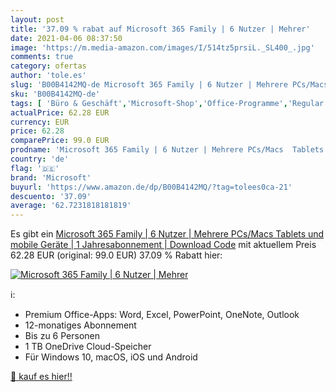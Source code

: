 ```yaml
---
layout: post
title: '37.09 % rabat auf Microsoft 365 Family | 6 Nutzer | Mehrer'
date: 2021-04-06 08:37:50
image: 'https://m.media-amazon.com/images/I/514tz5prsiL._SL400_.jpg'
comments: true
category: ofertas
author: 'tole.es'
slug: 'B00B4142MQ-de Microsoft 365 Family | 6 Nutzer | Mehrere PCs/Macs Tablets...'
sku: 'B00B4142MQ-de'
tags: [ 'Büro & Geschäft','Microsoft-Shop','Office-Programme','Regular Stores','Shops','Software','microsoft', ]
actualPrice: 62.28 EUR
currency: EUR
price: 62.28
comparePrice: 99.0 EUR
prodname: 'Microsoft 365 Family | 6 Nutzer | Mehrere PCs/Macs  Tablets und mobile Geräte | 1 Jahresabonnement | Download Code'
country: 'de'
flag: '🇩🇪'
brand: 'Microsoft'
buyurl: 'https://www.amazon.de/dp/B00B4142MQ/?tag=tolees0ca-21'
descuento: '37.09'
average: '62.7231818181819'
---
```


Es gibt ein [Microsoft 365 Family | 6 Nutzer | Mehrere PCs/Macs  Tablets und mobile Geräte | 1 Jahresabonnement | Download Code](https://www.amazon.de/dp/B00B4142MQ/?tag=tolees0ca-21) mit aktuellem Preis 62.28 EUR (original: 99.0 EUR) 37.09 % Rabatt hier:

[![Microsoft 365 Family | 6 Nutzer | Mehrer](https://m.media-amazon.com/images/I/514tz5prsiL._SL400_.jpg)](https://www.amazon.de/dp/B00B4142MQ/?tag=tolees0ca-21)

ℹ️:

- Premium Office-Apps: Word, Excel, PowerPoint, OneNote, Outlook
- 12-monatiges Abonnement
- Bis zu 6 Personen
- 1 TB OneDrive Cloud-Speicher
- Für Windows 10, macOS, iOS und Android

[🛒 kauf es hier!!](https://www.amazon.de/dp/B00B4142MQ/?tag=tolees0ca-21)
